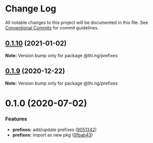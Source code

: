 # Change Log

All notable changes to this project will be documented in this file.
See [Conventional Commits](https://conventionalcommits.org) for commit guidelines.

## [0.1.10](https://github.com/thi-ng/umbrella/compare/@thi.ng/prefixes@0.1.9...@thi.ng/prefixes@0.1.10) (2021-01-02)

**Note:** Version bump only for package @thi.ng/prefixes





## [0.1.9](https://github.com/thi-ng/umbrella/compare/@thi.ng/prefixes@0.1.8...@thi.ng/prefixes@0.1.9) (2020-12-22)

**Note:** Version bump only for package @thi.ng/prefixes





# 0.1.0 (2020-07-02)


### Features

* **prefixes:** add/update prefixes ([9051342](https://github.com/thi-ng/umbrella/commit/905134278b6a9d832669f2007b48142718ee964c))
* **prefixes:** import as new pkg ([0fbab43](https://github.com/thi-ng/umbrella/commit/0fbab43c9acbd89f01615672cadd964df7f9a5a3))
